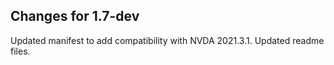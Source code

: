 ## Changes for 1.7-dev ##
Updated manifest to add compatibility with NVDA 2021.3.1.
Updated readme files.
